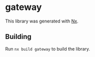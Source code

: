 # gateway

This library was generated with [Nx](https://nx.dev).

## Building

Run `nx build gateway` to build the library.

